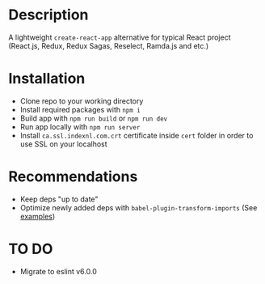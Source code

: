 # Description

A lightweight `create-react-app` alternative for typical React project (React.js, Redux, Redux Sagas, Reselect, Ramda.js and etc.)


# Installation

- Clone repo to your working directory
- Install required packages with `npm i`
- Build app with `npm run build` or `npm run dev`
- Run app locally with `npm run server`
- Install `ca.ssl.indexnl.com.crt` certificate inside `cert` folder in order to use SSL on your localhost

# Recommendations

- Keep deps "up to date"
- Optimize newly added deps with `babel-plugin-transform-imports` (See [examples](https://www.npmjs.com/package/babel-plugin-transform-imports))

# TO DO

- Migrate to eslint v6.0.0

